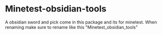 Minetest-obsidian-tools
=======================

A obsidian sword and pick come in this package and its for minetest. When renaming make sure to rename like this "Minetest_obsidian_tools"

